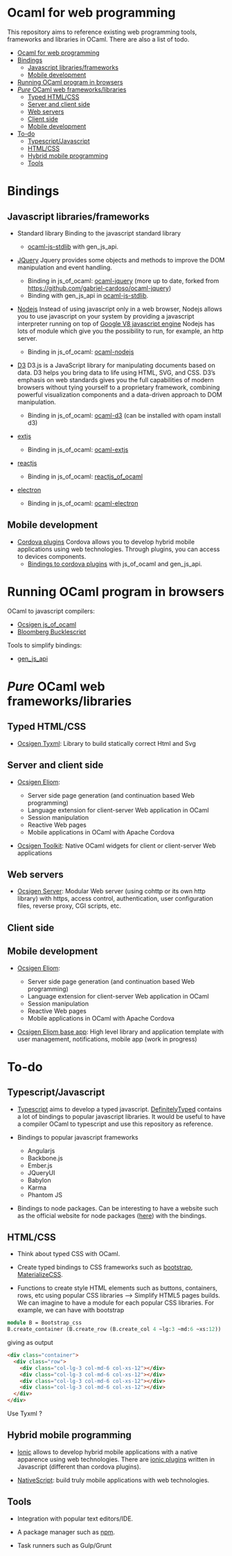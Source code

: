 Ocaml for web programming
=========================

This repository aims to reference existing web programming tools, frameworks and
libraries in OCaml. There are also a list of todo.

* [Ocaml for web programming](#ocaml-for-web-programming)
* [Bindings](#bindings)
  * [Javascript libraries/frameworks](#javascript-librariesframeworks)
  * [Mobile development](#mobile-development)
* [Running OCaml program in browsers](#running-ocaml-program-in-browsers)
* [<em>Pure</em> OCaml web frameworks/libraries](#pure-ocaml-web-frameworkslibraries)
  * [Typed HTML/CSS](#typed-htmlcss)
  * [Server and client side](#server-and-client-side)
  * [Web servers](#web-servers)
  * [Client side](#client-side)
  * [Mobile development](#mobile-development-1)
* [To-do](#to-do)
  * [Typescript/Javascript](#typescriptjavascript)
  * [HTML/CSS](#htmlcss)
  * [Hybrid mobile programming](#hybrid-mobile-programming)
  * [Tools](#tools)

# Bindings

## Javascript libraries/frameworks

* Standard library
  Binding to the javascript standard library
  - [ocaml-js-stdlib](https://github.com/dannywillems/ocaml-js-stdlib) with
    gen_js_api.

* [JQuery](https://jquery.com/)
  Jquery provides some objects and methods to improve the DOM manipulation and
  event handling.
  - Binding in js_of_ocaml: [ocaml-jquery](https://github.com/kitec/ocaml-jquery) (more
    up to date, forked from https://github.com/gabriel-cardoso/ocaml-jquery)
  - Binding with gen_js_api in [ocaml-js-stdlib](https://github.com/dannywillems/ocaml-js-stdlib).

* [Nodejs](https://nodejs.org/en)
  Instead of using javascript only in a web browser, Nodejs allows you to use
  javascript on your system by providing a javascript interpreter running on
  top of [Google V8 javascript engine](https://developers.google.com/v8/)
  Nodejs has lots of module which give you the possibility to run, for
  example, an http server.
  - Binding in js_of_ocaml: [ocaml-nodejs](https://github.com/fxfactorial/ocaml-nodejs)

* [D3](https://d3js.org/)
  D3.js is a JavaScript library for manipulating documents based on data. D3
  helps you bring data to life using HTML, SVG, and CSS. D3’s emphasis on web
  standards gives you the full capabilities of modern browsers without tying
  yourself to a proprietary framework, combining powerful visualization
  components and a data-driven approach to DOM manipulation.
  - Binding in js_of_ocaml: [ocaml-d3](https://github.com/seliopou/ocaml-d3) (can be
    installed with opam install d3)

* [extjs](https://www.sencha.com/products/extjs/#overview)
  - Binding in js_of_ocaml: [ocaml-extjs](https://github.com/astrada/ocaml-extjs)

* [reactjs](https://facebook.github.io/react/)
  - Binding in js_of_ocaml: [reactjs_of_ocaml](https://github.com/AngryLawyer/reactjs_of_ocaml)

* [electron](https://github.com/atom/electron)
  - Binding in js_of_ocaml: [ocaml-electron](https://github.com/fxfactorial/ocaml-electron)

## Mobile development

* [Cordova plugins](https://cordova.apache.org/)
  Cordova allows you to develop hybrid mobile applications using web technologies. Through plugins, you can access to devices components.
  - [Bindings to cordova plugins](https://github.com/dannywillems/ocaml-cordova-plugin-list) with js_of_ocaml and gen_js_api.

# Running OCaml program in browsers

OCaml to javascript compilers:
* [Ocsigen js_of_ocaml](https://ocsigen.org/js_of_ocaml)
* [Bloomberg Bucklescript](https://github.com/bloomberg/bucklescript)

Tools to simplify bindings:
* [gen_js_api](https://github.com/lexifi/gen_js_api)

# *Pure* OCaml web frameworks/libraries

## Typed HTML/CSS

* [Ocsigen Tyxml](http://ocsigen.org/tyxml/): Library to build statically correct Html and Svg

## Server and client side

* [Ocsigen Eliom](http://ocsigen.org/eliom/):
  - Server side page generation (and continuation based Web programming)
  - Language extension for client-server Web application in OCaml
  - Session manipulation
  - Reactive Web pages
  - Mobile applications in OCaml with Apache Cordova

* [Ocsigen Toolkit](http://ocsigen.org/ocsigen-widgets/): Native OCaml widgets for client or client-server Web applications

## Web servers

* [Ocsigen Server](http://ocsigen.org/ocsigenserver/): Modular Web server (using cohttp or its own http library) with https, access control, authentication, user configuration files, reverse proxy, CGI scripts, etc.

## Client side

## Mobile development

* [Ocsigen Eliom](http://ocsigen.org/eliom/):
  - Server side page generation (and continuation based Web programming)
  - Language extension for client-server Web application in OCaml
  - Session manipulation
  - Reactive Web pages
  - Mobile applications in OCaml with Apache Cordova

* [Ocsigen Eliom base app](http://ocsigen.org/eliom-base-app/): High level library and application template with user management, notifications, mobile app (work in progress)

# To-do

## Typescript/Javascript

* [Typescript](http://www.typescriptlang.org/) aims to develop a typed javascript. [DefinitelyTyped](https://github.com/DefinitelyTyped/DefinitelyTyped) contains a lot of bindings to popular javascript libraries. It would be useful to have a compiler OCaml to typescript and use this repository as reference.

* Bindings to popular javascript frameworks
  - Angularjs
  - Backbone.js
  - Ember.js
  - JQueryUI
  - Babylon
  - Karma
  - Phantom JS

* Bindings to node packages. Can be interesting to have a website such as the official website for node packages ([here](https://www.npmjs.com/)) with the bindings.

## HTML/CSS

* Think about typed CSS with OCaml.

* Create typed bindings to CSS frameworks such as [bootstrap](http://getbootstrap.com/), [MaterializeCSS](http://materializecss.com/).

* Functions to create style HTML elements such as buttons, containers, rows, etc using popular CSS libraries --> Simplify HTML5 pages builds. We can imagine to have a module for each popular CSS libraries. For example, we can have with bootstrap
```OCaml
module B = Bootstrap_css
B.create_container (B.create_row (B.create_col 4 ~lg:3 ~md:6 ~xs:12))
```
giving as output
```HTML
<div class="container">
  <div class="row">
    <div class="col-lg-3 col-md-6 col-xs-12"></div>
    <div class="col-lg-3 col-md-6 col-xs-12"></div>
    <div class="col-lg-3 col-md-6 col-xs-12"></div>
    <div class="col-lg-3 col-md-6 col-xs-12"></div>
  </div>
</div>
```
Use Tyxml ?

## Hybrid mobile programming

* [Ionic](https://ionic.io/) allows to develop hybrid mobile applications with a native apparence using web technologies. There are [ionic plugins](https://market.ionic.io/plugins) written in Javascript (different than cordova plugins).

* [NativeScript](https://www.nativescript.org/): build truly mobile applications
  with web technologies.

## Tools

* Integration with popular text editors/IDE.

* A package manager such as [npm](https://www.npmjs.com/).

* Task runners such as Gulp/Grunt
